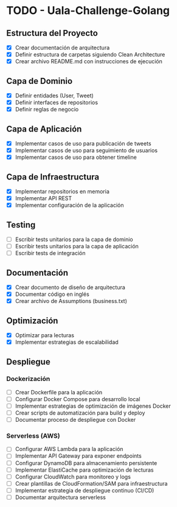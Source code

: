 # TODO - Uala-Challenge-Golang

## Estructura del Proyecto
- [x] Crear documentación de arquitectura
- [x] Definir estructura de carpetas siguiendo Clean Architecture
- [x] Crear archivo README.md con instrucciones de ejecución

## Capa de Dominio
- [x] Definir entidades (User, Tweet)
- [x] Definir interfaces de repositorios
- [x] Definir reglas de negocio

## Capa de Aplicación
- [x] Implementar casos de uso para publicación de tweets
- [x] Implementar casos de uso para seguimiento de usuarios
- [x] Implementar casos de uso para obtener timeline

## Capa de Infraestructura
- [x] Implementar repositorios en memoria
- [x] Implementar API REST
- [x] Implementar configuración de la aplicación

## Testing
- [ ] Escribir tests unitarios para la capa de dominio
- [ ] Escribir tests unitarios para la capa de aplicación
- [ ] Escribir tests de integración

## Documentación
- [x] Crear documento de diseño de arquitectura
- [x] Documentar código en inglés
- [x] Crear archivo de Assumptions (business.txt)

## Optimización
- [x] Optimizar para lecturas
- [x] Implementar estrategias de escalabilidad

## Despliegue
### Dockerización
- [ ] Crear Dockerfile para la aplicación
- [ ] Configurar Docker Compose para desarrollo local
- [ ] Implementar estrategias de optimización de imágenes Docker
- [ ] Crear scripts de automatización para build y deploy
- [ ] Documentar proceso de despliegue con Docker

### Serverless (AWS)
- [ ] Configurar AWS Lambda para la aplicación
- [ ] Implementar API Gateway para exponer endpoints
- [ ] Configurar DynamoDB para almacenamiento persistente
- [ ] Implementar ElastiCache para optimización de lecturas
- [ ] Configurar CloudWatch para monitoreo y logs
- [ ] Crear plantillas de CloudFormation/SAM para infraestructura
- [ ] Implementar estrategia de despliegue continuo (CI/CD)
- [ ] Documentar arquitectura serverless